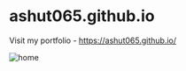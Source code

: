 # ashut065.github.io
Visit my portfolio - https://ashut065.github.io/

![home](./images/portfolio.png)